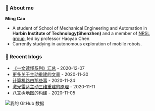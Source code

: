 ### :wave: About me
**Ming Cao**

- A student of School of Mechanical Engineering and Automation in **Harbin Institute of Technology(Shenzhen)** and a member of [NRSL group](http://nrs-lab.com), led by professor Haoyao Chen.
- Currently studying in autonomous exploration of mobile robots.

### :blue_book: Recent blogs
<!-- blog starts -->
* <a href='https://epsavlc.github.io//2020/12/07/good_articles.html' target='_blank'>《一文读懂系列》汇总</a> - 2020-12-07
* <a href='https://epsavlc.github.io//2020/11/30/more_active.html' target='_blank'>更多关于主动重建的文章</a> - 2020-11-30
* <a href='https://epsavlc.github.io//2020/11/24/route.html' target='_blank'>计算机路由那些事</a> - 2020-11-24
* <a href='https://epsavlc.github.io//2020/11/11/active_reconstruction.html' target='_blank'>激光雷达主动三维重建的原理</a> - 2020-11-11
* <a href='https://epsavlc.github.io//2020/11/05/Octomap.html' target='_blank'>八叉树地图的构建</a> - 2020-11-05
<!-- blog ends -->
![我的 GitHub 数据](https://github-readme-stats.vercel.app/api?username=EpsAvlc&show_icons=true&theme=gruvbox)

